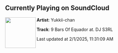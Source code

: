 ## Currently Playing on SoundCloud

[<img align="left" width="100" src="https://i1.sndcdn.com/artworks-000166073355-ytu6un-t500x500.jpg">](https://soundcloud.com/dave-brunner-1/9-bars-of-equador-at-dj-s3rl)

**Artist**: Yukkii-chan 

**Track**: 9 Bars Of Equador at. DJ S3RL

Last updated at 2/1/2025, 11:31:09 AM
